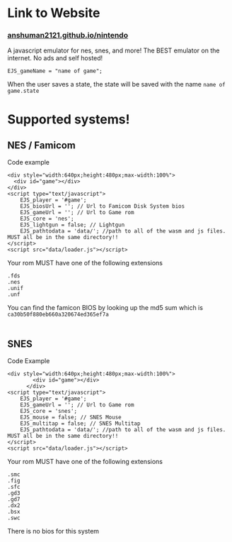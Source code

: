 <h1>Link to Website</h1>

<h3><a href="https://anshuman2121.github.io/nintendo/">anshuman2121.github.io/nintendo</a></h3>


A javascript emulator for nes, snes, and more!
The BEST emulator on the internet. No ads and self hosted!





```
EJS_gameName = "name of game";
```
When the user saves a state, the state will be saved with the name `name of game.state`


<h1>Supported systems!</h1>
<h2>NES / Famicom</h2>

Code example

```
<div style="width:640px;height:480px;max-width:100%">
  <div id="game"></div>
</div>
<script type="text/javascript">
    EJS_player = '#game';
    EJS_biosUrl = ''; // Url to Famicom Disk System bios
    EJS_gameUrl = ''; // Url to Game rom
    EJS_core = 'nes';
    EJS_lightgun = false; // Lightgun
    EJS_pathtodata = 'data/'; //path to all of the wasm and js files. MUST all be in the same directory!!
</script>
<script src="data/loader.js"></script>
```
Your rom MUST have one of the following extensions

```
.fds
.nes
.unif
.unf
```
You can find the famicon BIOS by looking up the md5 sum which is `ca30b50f880eb660a320674ed365ef7a`
<br><br>
<h2>SNES</h2>

Code Example

```
<div style="width:640px;height:480px;max-width:100%">
        <div id="game"></div>
      </div>
<script type="text/javascript">
    EJS_player = '#game';
    EJS_gameUrl = ''; // Url to Game rom
    EJS_core = 'snes';
    EJS_mouse = false; // SNES Mouse
    EJS_multitap = false; // SNES Multitap
    EJS_pathtodata = 'data/'; //path to all of the wasm and js files. MUST all be in the same directory!!
</script>
<script src="data/loader.js"></script>
```
Your rom MUST have one of the following extensions

```
.smc
.fig
.sfc
.gd3
.gd7
.dx2
.bsx
.swc
```
There is no bios for this system
<br><br>

<br><br>
